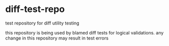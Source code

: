 # diff-test-repo
test repository for diff utility testing

this repository is being used by blamed diff
tests for logical validations. any change in this repository may result
in test errors
